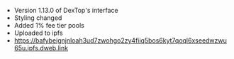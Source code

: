 - Version 1.13.0 of DexTop's interface
- Styling changed
- Added 1% fee tier pools
- Uploaded to ipfs
- https://bafybeignjnloah3ud7zwohgo2zy4fiiq5bos6kyt7qoql6xseedwzwu65u.ipfs.dweb.link
